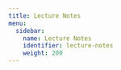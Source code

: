 ```yaml
---
title: Lecture Notes
menu:
  sidebar:
    name: Lecture Notes
    identifier: lecture-notes
    weight: 200
---
```

